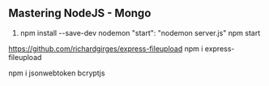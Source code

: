 ## Mastering NodeJS - Mongo

1.  npm install --save-dev nodemon
    "start": "nodemon server.js"
    npm start

https://github.com/richardgirges/express-fileupload
npm i express-fileupload

npm i jsonwebtoken bcryptjs
